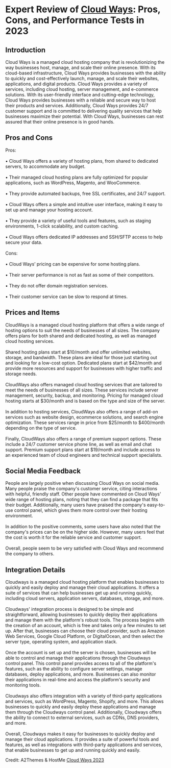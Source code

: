<h1>Expert Review of <a href="https://a2themes.com/cloud-ways-reviews">Cloud Ways</a>: Pros, Cons, and Performance Tests in 2023</h1>
<h2>Introduction</h2>
Cloud Ways is a managed cloud hosting company that is revolutionizing the way businesses host, manage, and scale their online presence. With its cloud-based infrastructure, Cloud Ways provides businesses with the ability to quickly and cost-effectively launch, manage, and scale their websites, applications, and digital products. Cloud Ways provides a variety of services, including cloud hosting, server management, and e-commerce solutions. With its user-friendly interface and cutting-edge technology, Cloud Ways provides businesses with a reliable and secure way to host their products and services. Additionally, Cloud Ways provides 24/7 customer support and is committed to delivering quality services that help businesses maximize their potential. With Cloud Ways, businesses can rest assured that their online presence is in good hands.
<h2>Pros and Cons</h2>
Pros:<br><br>• Cloud Ways offers a variety of hosting plans, from shared to dedicated servers, to accommodate any budget.<br><br>• Their managed cloud hosting plans are fully optimized for popular applications, such as WordPress, Magento, and WooCommerce.<br><br>• They provide automated backups, free SSL certificates, and 24/7 support.<br><br>• Cloud Ways offers a simple and intuitive user interface, making it easy to set up and manage your hosting account.<br><br>• They provide a variety of useful tools and features, such as staging environments, 1-click scalability, and custom caching.<br><br>• Cloud Ways offers dedicated IP addresses and SSH/SFTP access to help secure your data.<br><br>Cons:<br><br>• Cloud Ways’ pricing can be expensive for some hosting plans.<br><br>• Their server performance is not as fast as some of their competitors.<br><br>• They do not offer domain registration services.<br><br>• Their customer service can be slow to respond at times.
<h2>Prices and Items</h2>
CloudWays is a managed cloud hosting platform that offers a wide range of hosting options to suit the needs of businesses of all sizes. The company offers plans for both shared and dedicated hosting, as well as managed cloud hosting services.<br><br>Shared hosting plans start at $10/month and offer unlimited websites, storage, and bandwidth. These plans are ideal for those just starting out and looking for a low-cost option. Dedicated plans start at $42/month and provide more resources and support for businesses with higher traffic and storage needs.<br><br>CloudWays also offers managed cloud hosting services that are tailored to meet the needs of businesses of all sizes. These services include server management, security, backup, and monitoring. Pricing for managed cloud hosting starts at $30/month and is based on the type and size of the server.<br><br>In addition to hosting services, CloudWays also offers a range of add-on services such as website design, ecommerce solutions, and search engine optimization. These services range in price from $25/month to $400/month depending on the type of service.<br><br>Finally, CloudWays also offers a range of premium support options. These include a 24/7 customer service phone line, as well as email and chat support. Premium support plans start at $19/month and include access to an experienced team of cloud engineers and technical support specialists.
<h2>Social Media Feedback</h2>
People are largely positive when discussing Cloud Ways on social media. Many people praise the company's customer service, citing interactions with helpful, friendly staff. Other people have commented on Cloud Ways' wide range of hosting plans, noting that they can find a package that fits their budget. Additionally, many users have praised the company's easy-to-use control panel, which gives them more control over their hosting environment.<br><br>In addition to the positive comments, some users have also noted that the company's prices can be on the higher side. However, many users feel that the cost is worth it for the reliable service and customer support.<br><br>Overall, people seem to be very satisfied with Cloud Ways and recommend the company to others.
<h2>Integration Details</h2>
Cloudways is a managed cloud hosting platform that enables businesses to quickly and easily deploy and manage their cloud applications. It offers a suite of services that can help businesses get up and running quickly, including cloud servers, application servers, databases, storage, and more. <br><br>Cloudways' integration process is designed to be simple and straightforward, allowing businesses to quickly deploy their applications and manage them with the platform's robust tools. The process begins with the creation of an account, which is free and takes only a few minutes to set up. After that, businesses can choose their cloud provider, such as Amazon Web Services, Google Cloud Platform, or DigitalOcean, and then select the server type, operating system, and application stack. <br><br>Once the account is set up and the server is chosen, businesses will be able to control and manage their applications through the Cloudways control panel. This control panel provides access to all of the platform's features, such as the ability to configure server settings, manage databases, deploy applications, and more. Businesses can also monitor their applications in real-time and access the platform's security and monitoring tools. <br><br>Cloudways also offers integration with a variety of third-party applications and services, such as WordPress, Magento, Shopify, and more. This allows businesses to quickly and easily deploy these applications and manage them through the Cloudways control panel. Additionally, Cloudways offers the ability to connect to external services, such as CDNs, DNS providers, and more.<br><br>Overall, Cloudways makes it easy for businesses to quickly deploy and manage their cloud applications. It provides a suite of powerful tools and features, as well as integrations with third-party applications and services, that enable businesses to get up and running quickly and easily.
<p>Credit: A2Themes & HostMe <a href="https://a2themes.com/cloud-ways-reviews">Cloud Ways 2023</a></p>